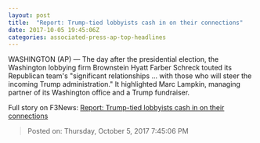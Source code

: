 ```yaml
---
layout: post
title:  "Report: Trump-tied lobbyists cash in on their connections"
date: 2017-10-05 19:45:06Z
categories: associated-press-ap-top-headlines
---
```


WASHINGTON (AP) — The day after the presidential election, the Washington lobbying firm Brownstein Hyatt Farber Schreck touted its Republican team's "significant relationships ... with those who will steer the incoming Trump administration." It highlighted Marc Lampkin, managing partner of its Washington office and a Trump fundraiser.


Full story on F3News: [Report: Trump-tied lobbyists cash in on their connections](http://www.f3nws.com/n/2ajzrC)

> Posted on: Thursday, October 5, 2017 7:45:06 PM
